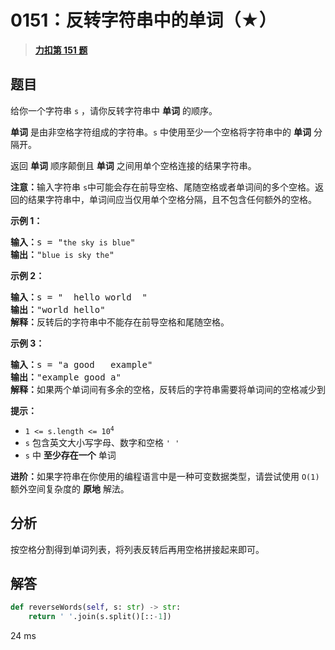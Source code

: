 # 0151：反转字符串中的单词（★）


> <u>**[力扣第 151 题](https://leetcode.cn/problems/reverse-words-in-a-string/)**</u>

## 题目

<p>给你一个字符串 <code>s</code> ，请你反转字符串中 <strong>单词</strong> 的顺序。</p>

<p><strong>单词</strong> 是由非空格字符组成的字符串。<code>s</code> 中使用至少一个空格将字符串中的 <strong>单词</strong> 分隔开。</p>

<p>返回 <strong>单词</strong> 顺序颠倒且 <strong>单词</strong> 之间用单个空格连接的结果字符串。</p>

<p><strong>注意：</strong>输入字符串 <code>s</code>中可能会存在前导空格、尾随空格或者单词间的多个空格。返回的结果字符串中，单词间应当仅用单个空格分隔，且不包含任何额外的空格。</p>



<p><strong>示例 1：</strong></p>

<pre>
<strong>输入：</strong>s = "<code>the sky is blue</code>"
<strong>输出：</strong>"<code>blue is sky the</code>"
</pre>

<p><strong>示例 2：</strong></p>

<pre>
<strong>输入：</strong>s = "  hello world  "
<strong>输出：</strong>"world hello"
<strong>解释：</strong>反转后的字符串中不能存在前导空格和尾随空格。
</pre>

<p><strong>示例 3：</strong></p>

<pre>
<strong>输入：</strong>s = "a good   example"
<strong>输出：</strong>"example good a"
<strong>解释：</strong>如果两个单词间有多余的空格，反转后的字符串需要将单词间的空格减少到仅有一个。
</pre>



<p><strong>提示：</strong></p>

<ul>
<li><code>1 &lt;= s.length &lt;= 10<sup>4</sup></code></li>
<li><code>s</code> 包含英文大小写字母、数字和空格 <code>' '</code></li>
<li><code>s</code> 中 <strong>至少存在一个</strong> 单词</li>
</ul>

<ul>
</ul>



<p><strong>进阶：</strong>如果字符串在你使用的编程语言中是一种可变数据类型，请尝试使用 <code>O(1)</code> 额外空间复杂度的 <strong>原地</strong> 解法。</p>


## 分析

按空格分割得到单词列表，将列表反转后再用空格拼接起来即可。

## 解答

```python
def reverseWords(self, s: str) -> str:
	return ' '.join(s.split()[::-1])
```
24 ms

